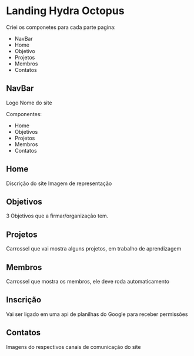 # Landing Hydra Octopus 

Criei os componetes para cada parte pagina:
 - NavBar
 - Home
 - Objetivo
 - Projetos
 - Membros
 - Contatos

## NavBar

Logo
Nome do site

Componentes:
 - Home 
 - Objetivos
 - Projetos
 - Membros
 - Contatos

## Home 

Discrição do site
Imagem de representação

## Objetivos

3 Objetivos que a firmar/organização tem.

## Projetos

Carrossel que vai mostra alguns projetos, em trabalho de aprendizagem 

## Membros 

Carrossel que mostra os membros, ele deve roda automaticamento 

## Inscrição 

Vai ser ligado em uma api de planilhas do Google para receber permissões

## Contatos

Imagens do respectivos canais de comunicação do site